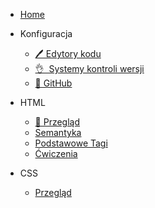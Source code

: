- [Home](/)
- Konfiguracja

  - [🖊️&nbsp;Edytory kodu](code_editors.md)
  - [👌&nbsp;&nbsp;Systemy kontroli wersji](version_control_systems.md)
  - [🐙&nbsp;GitHub](github.md)

- HTML 

  - [👀&nbsp;Przegląd](html_overview.md)
  - [Semantyka](html_overview.md)
  - [Podstawowe Tagi](html_overview.md)
  - [Ćwiczenia](html_overview.md)

- CSS 

  - [Przegląd](css_overview.md)